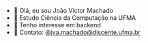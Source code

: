 - 👋 Olá, eu sou João Victor Machado
- 📖 Estudo Ciência da Computação na UFMA
- 👀 Tenho interesse em backend
- 📩 Contato: @jva.machado@discente.ufma.br

<!---
joaovictormachados/joaovictormachados is a ✨ special ✨ repository because its `README.md` (this file) appears on your GitHub profile.
You can click the Preview link to take a look at your changes.
--->
